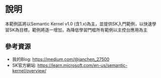 # 說明

本範例區將以Semantic Kernel v1.0 (含1.x)為主，並提供SK入門範例，以快速學習SK為目標，範例將逐一增加，為降低學習門框所有範例以主控台應用為主

## 參考資源

- 我的Blog: https://medium.com/@ianchen_27500
- SK官方網站: https://learn.microsoft.com/en-us/semantic-kernel/overview/


